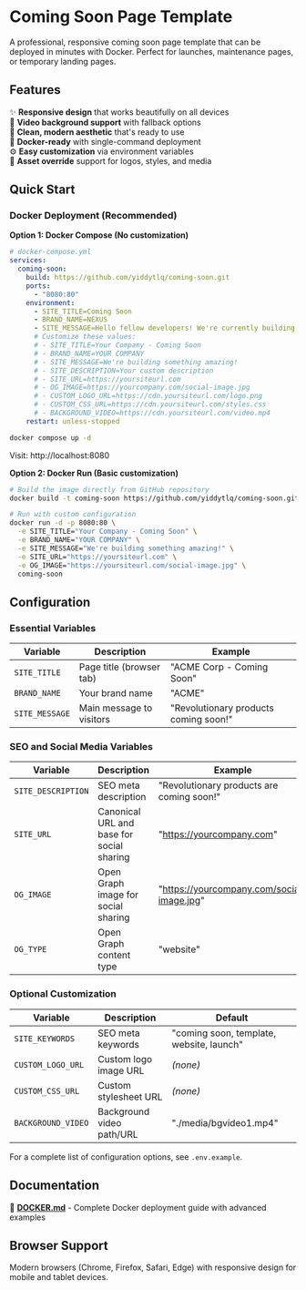 # Coming Soon Page Template

A professional, responsive coming soon page template that can be deployed in minutes with Docker. Perfect for launches, maintenance pages, or temporary landing pages.

## Features

✨ **Responsive design** that works beautifully on all devices  
🎥 **Video background support** with fallback options  
🎨 **Clean, modern aesthetic** that's ready to use  
🐳 **Docker-ready** with single-command deployment  
⚙️ **Easy customization** via environment variables  
🔧 **Asset override** support for logos, styles, and media  

## Quick Start

### Docker Deployment (Recommended)

**Option 1: Docker Compose (No customization)**
```yaml
# docker-compose.yml
services:
  coming-soon:
    build: https://github.com/yiddytlq/coming-soon.git
    ports:
      - "8080:80"
    environment:
      - SITE_TITLE=Coming Soon
      - BRAND_NAME=NEXUS
      - SITE_MESSAGE=Hello fellow developers! We're currently building our new application.
      # Customize these values:
      # - SITE_TITLE=Your Company - Coming Soon
      # - BRAND_NAME=YOUR COMPANY
      # - SITE_MESSAGE=We're building something amazing!
      # - SITE_DESCRIPTION=Your custom description
      # - SITE_URL=https://yoursiteurl.com
      # - OG_IMAGE=https://yourcompany.com/social-image.jpg
      # - CUSTOM_LOGO_URL=https://cdn.yoursiteurl.com/logo.png
      # - CUSTOM_CSS_URL=https://cdn.yoursiteurl.com/styles.css
      # - BACKGROUND_VIDEO=https://cdn.yoursiteurl.com/video.mp4
    restart: unless-stopped
```
```bash
docker compose up -d
```
Visit: http://localhost:8080

**Option 2: Docker Run (Basic customization)**
```bash
# Build the image directly from GitHub repository
docker build -t coming-soon https://github.com/yiddytlq/coming-soon.git

# Run with custom configuration
docker run -d -p 8080:80 \
  -e SITE_TITLE="Your Company - Coming Soon" \
  -e BRAND_NAME="YOUR COMPANY" \
  -e SITE_MESSAGE="We're building something amazing!" \
  -e SITE_URL="https://yoursiteurl.com" \
  -e OG_IMAGE="https://yoursiteurl.com/social-image.jpg" \
  coming-soon
```

## Configuration

### Essential Variables
| Variable | Description | Example |
|----------|-------------|---------|
| `SITE_TITLE` | Page title (browser tab) | "ACME Corp - Coming Soon" |
| `BRAND_NAME` | Your brand name | "ACME" |
| `SITE_MESSAGE` | Main message to visitors | "Revolutionary products coming soon!" |

### SEO and Social Media Variables
| Variable | Description | Example |
|----------|-------------|---------|
| `SITE_DESCRIPTION` | SEO meta description | "Revolutionary products are coming soon!" |
| `SITE_URL` | Canonical URL and base for social sharing | "https://yourcompany.com" |
| `OG_IMAGE` | Open Graph image for social sharing | "https://yourcompany.com/social-image.jpg" |
| `OG_TYPE` | Open Graph content type | "website" |

### Optional Customization
| Variable | Description | Default |
|----------|-------------|---------|
| `SITE_KEYWORDS` | SEO meta keywords | "coming soon, template, website, launch" |
| `CUSTOM_LOGO_URL` | Custom logo image URL | _(none)_ |
| `CUSTOM_CSS_URL` | Custom stylesheet URL | _(none)_ |
| `BACKGROUND_VIDEO` | Background video path/URL | "./media/bgvideo1.mp4" |

For a complete list of configuration options, see `.env.example`.

## Documentation

📖 **[DOCKER.md](DOCKER.md)** - Complete Docker deployment guide with advanced examples  

## Browser Support

Modern browsers (Chrome, Firefox, Safari, Edge) with responsive design for mobile and tablet devices.